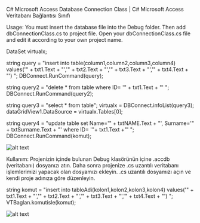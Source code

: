 C# Microsoft Access Database Connection Class | C# Microsoft Access Veritabanı Bağlantısı Sınıfı

Usage: You must insert the database file into the Debug folder.
Then add dbConnectionClass.cs to project file.
Open your dbConnectionClass.cs file and edit it according to your own project name.

DataSet virtualx;

string query = "insert into table(column1,column2,column3,column4) values('" + txt1.Text + "','" + txt2.Text + "','" + txt3.Text + "','" + txt4.Text + "') "; DBConnect.RunCommand(query);

string query2 = "delete * from table where ID= '" + txt1.Text + "' "; DBConnect.RunCommand(query2);

string query3 = "select * from table";
virtualx = DBConnect.infoList(query3);
dataGridView1.DataSource = virtualx.Tables[0];

string query4 = "update table set Name='" + txtNAME.Text + "', Surname='" + txtSurname.Text + "' where ID= '"+ txt1.Text +"' ";
DBConnect.RunCommand(komut);

![alt text](https://user-images.githubusercontent.com/39583220/41089852-805b44b8-6a4b-11e8-8a27-b6060df0d4a7.png)


Kullanım: Projenizin içinde bulunan Debug klasörünün içine .accdb (veritabanı) dosyanızı atın.
Daha sonra projenize .cs uzantılı veritabanı işlemlerimizi yapacak olan dosyamızı ekleyin.
.cs uzantılı dosyamızı açın ve kendi proje adınıza göre düzenleyin.

string komut = "insert into tabloAdi(kolon1,kolon2,kolon3,kolon4) values('" + txt1.Text + "','" + txt2.Text + "','" + txt3.Text + "','" + txt4.Text + "') "; VTBaglan.komutisle(komut);



![alt text](https://user-images.githubusercontent.com/39583220/41034606-c6f45180-6992-11e8-8731-82efa900c309.png)
